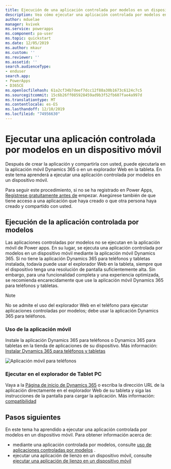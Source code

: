 ```yaml
---
title: Ejecución de una aplicación controlada por modelos en un dispositivo móvil con Power apps | Microsoft Docs
description: Vea cómo ejecutar una aplicación controlada por modelos en un dispositivo móvil.
author: mduelae
manager: kvivek
ms.service: powerapps
ms.component: pa-user
ms.topic: quickstart
ms.date: 12/05/2019
ms.author: mkaur
ms.custom: ''
ms.reviewer: ''
ms.assetid: ''
search.audienceType:
- enduser
search.app:
- PowerApps
- D365CE
ms.openlocfilehash: 61a2cf34b7deef7dcc12f88a30b1673c6124c7c5
ms.sourcegitcommit: 15c6b26ff085928459ad9b3f52fb607fae4a997d
ms.translationtype: MT
ms.contentlocale: es-ES
ms.lasthandoff: 12/10/2019
ms.locfileid: "74956630"
---
```

# <a name="run-a-model-driven-app-on-a-mobile-device"></a>Ejecutar una aplicación controlada por modelos en un dispositivo móvil

Después de crear la aplicación y compartirla con usted, puede ejecutarla en la aplicación móvil Dynamics 365 o en un explorador Web en la tableta. En este tema aprenderá a ejecutar una aplicación controlada por modelos en un dispositivo móvil. 

Para seguir este procedimiento, si no se ha registrado en Power Apps, [Regístrese gratuitamente antes de](https://make.powerapps.com/signup?redirect=marketing&email=) empezar. Asegúrese también de que tiene acceso a una aplicación que haya creado o que otra persona haya creado y compartido con usted.

## <a name="run-the-model-driven-app"></a>Ejecución de la aplicación controlada por modelos

Las aplicaciones controladas por modelos no se ejecutan en la aplicación móvil de Power apps. En su lugar, se ejecuta una aplicación controlada por modelos en un dispositivo móvil mediante la aplicación móvil Dynamics 365. Si no tiene la aplicación Dynamics 365 para teléfonos y tabletas instalada, todavía puede usar el explorador Web en la tableta, siempre que el dispositivo tenga una resolución de pantalla suficientemente alta. Sin embargo, para una funcionalidad completa y una experiencia optimizada, se recomienda encarecidamente que use la aplicación móvil Dynamics 365 para teléfonos y tabletas. 

> [!NOTE]
> No se admite el uso del explorador Web en el teléfono para ejecutar aplicaciones controladas por modelos; debe usar la aplicación Dynamics 365 para teléfonos. 

### <a name="use-the-mobile-app"></a>Uso de la aplicación móvil
Instale la aplicación Dynamics 365 para teléfonos o Dynamics 365 para tabletas en la tienda de aplicaciones de su dispositivo. Más información: [Instalar Dynamics 365 para teléfonos y tabletas](https://docs.microsoft.com/dynamics365/customer-engagement/mobile-app/install-dynamics-365-for-phones-and-tablets)

 ![Aplicación móvil para teléfonos](media/run-app-client-model-driven/mobile-app-for-phone.png)

### <a name="run-in-your-tablets-browser"></a>Ejecutar en el explorador de Tablet PC
Vaya a la [Página de inicio de Dynamics 365](https://home.dynamics.com) o escriba la dirección URL de la aplicación directamente en el explorador Web de su tableta y siga las instrucciones de la pantalla para cargar la aplicación. Más información: [compatibilidad](https://docs.microsoft.com/dynamics365/mobile-app/support-phones-tablets#supported-tablets-to-run-model-driven-apps-in-your-web-browser)


## <a name="next-steps"></a>Pasos siguientes
En este tema ha aprendido a ejecutar una aplicación controlada por modelos en un dispositivo móvil. Para obtener información acerca de:
- mediante una aplicación controlada por modelos, consulte [uso de aplicaciones controladas por modelos](use-model-driven-apps.md) .
- ejecutar una aplicación de lienzo en un dispositivo móvil, consulte [ejecutar una aplicación de lienzo en un dispositivo móvil](run-app-client.md)
